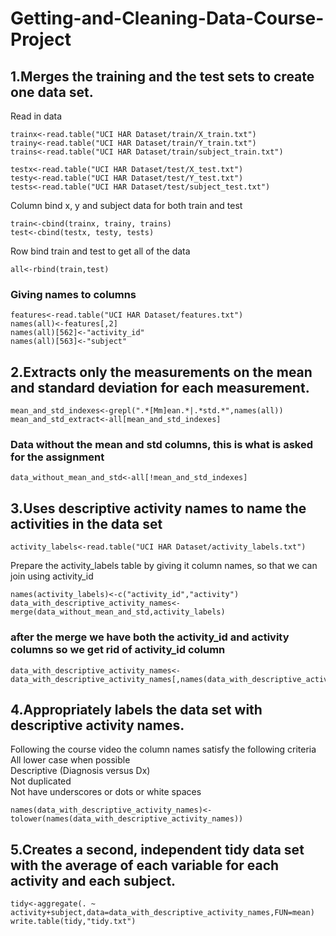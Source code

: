 Getting-and-Cleaning-Data-Course-Project
========================================

## 1.Merges the training and the test sets to create one data set.

Read in data  

    trainx<-read.table("UCI HAR Dataset/train/X_train.txt")  
    trainy<-read.table("UCI HAR Dataset/train/Y_train.txt")  
    trains<-read.table("UCI HAR Dataset/train/subject_train.txt")  
    
    testx<-read.table("UCI HAR Dataset/test/X_test.txt")  
    testy<-read.table("UCI HAR Dataset/test/Y_test.txt")  
    tests<-read.table("UCI HAR Dataset/test/subject_test.txt")  

Column bind x, y and subject data for both train and test  

    train<-cbind(trainx, trainy, trains)  
    test<-cbind(testx, testy, tests)  

Row bind train and test to get all of the data  

    all<-rbind(train,test)  

### Giving names to columns

    features<-read.table("UCI HAR Dataset/features.txt")  
    names(all)<-features[,2]  
    names(all)[562]<-"activity_id"  
    names(all)[563]<-"subject"  

## 2.Extracts only the measurements on the mean and standard deviation for each measurement. 

    mean_and_std_indexes<-grepl(".*[Mm]ean.*|.*std.*",names(all))  
    mean_and_std_extract<-all[mean_and_std_indexes]  

### Data without the mean and std columns, this is what is asked for the assignment

    data_without_mean_and_std<-all[!mean_and_std_indexes]  

## 3.Uses descriptive activity names to name the activities in the data set

    activity_labels<-read.table("UCI HAR Dataset/activity_labels.txt")  

Prepare the activity_labels table by giving it column names, so that we can join using activity_id  

    names(activity_labels)<-c("activity_id","activity")  
    data_with_descriptive_activity_names<-merge(data_without_mean_and_std,activity_labels)  

### after the merge we have both the activity_id and activity columns so we get rid of activity_id column

    data_with_descriptive_activity_names<-data_with_descriptive_activity_names[,names(data_with_descriptive_activity_names)!="activity_id"]  

## 4.Appropriately labels the data set with descriptive activity names.

Following the course video the column names satisfy the following criteria  
All lower case when possible  
Descriptive (Diagnosis versus Dx)  
Not duplicated  
Not have underscores or dots or white spaces  

    names(data_with_descriptive_activity_names)<-tolower(names(data_with_descriptive_activity_names))  

## 5.Creates a second, independent tidy data set with the average of each variable for each activity and each subject. 

    tidy<-aggregate(. ~ activity+subject,data=data_with_descriptive_activity_names,FUN=mean)  
    write.table(tidy,"tidy.txt")  
